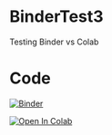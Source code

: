 # BinderTest3
Testing Binder vs Colab 

# Code
[![Binder](https://mybinder.org/badge_logo.svg)](https://mybinder.org/v2/gh/NadiaK98/BinderTest3.git/HEAD)

[![Open In Colab](https://colab.research.google.com/assets/colab-badge.svg)](https://colab.research.google.com/github/NadiaK98/BinderTest3.git/blob/main/iris_illustration.ipynb)
